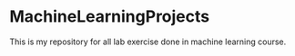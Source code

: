 # MachineLearningProjects
This is my repository for all lab exercise done in machine learning course.
